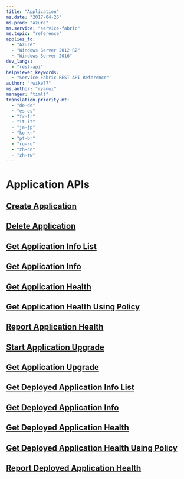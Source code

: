 ```yaml
---
title: "Application"
ms.date: "2017-04-26"
ms.prod: "azure"
ms.service: "service-fabric"
ms.topic: "reference"
applies_to: 
  - "Azure"
  - "Windows Server 2012 R2"
  - "Windows Server 2016"
dev_langs: 
  - "rest-api"
helpviewer_keywords: 
  - "Service Fabric REST API Reference"
author: "rwike77"
ms.author: "ryanwi"
manager: "timlt"
translation.priority.mt: 
  - "de-de"
  - "es-es"
  - "fr-fr"
  - "it-it"
  - "ja-jp"
  - "ko-kr"
  - "pt-br"
  - "ru-ru"
  - "zh-cn"
  - "zh-tw"
---
```

# Application APIs

## [Create Application](create-application.md)
## [Delete Application](delete-application.md)
## [Get Application Info List](get-application-info-list.md)
## [Get Application Info](get-application-info.md)
## [Get Application Health](get-application-health.md)
## [Get Application Health Using Policy](get-application-health-using-policy.md)
## [Report Application Health](report-application-health.md)
## [Start Application Upgrade](start-application-upgrade.md)
## [Get Application Upgrade](get-application-upgrade.md)
## [Get Deployed Application Info List](get-deployed-application-info-list.md)
## [Get Deployed Application Info](get-deployed-application-info.md)
## [Get Deployed Application Health](get-deployed-application-health.md)
## [Get Deployed Application Health Using Policy](get-deployed-application-health-using-policy.md)
## [Report Deployed Application Health](report-deployed-application-health.md)

